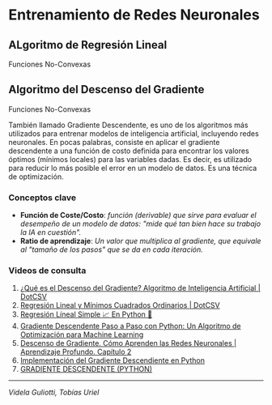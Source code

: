 # Entrenamiento de Redes Neuronales
## ALgoritmo de Regresión Lineal
Funciones No-Convexas


## Algoritmo del Descenso del Gradiente
Funciones No-Convexas


También llamado Gradiente Descendente, es uno de los algoritmos más utilizados para entrenar modelos de inteligencia artificial, incluyendo redes neuronales. En pocas palabras, consiste en aplicar el gradiente descendente a una función de costo definida para encontrar los valores óptimos (mínimos locales) para las variables dadas. Es decir, es utilizado para reducir lo más posible el error en un modelo de datos.
Es una técnica de optimización.
### Conceptos clave
- **Función de Coste/Costo**: *función (derivable) que sirve para evaluar el desempeño de un modelo de datos: "mide qué tan bien hace su trabajo la IA en cuestión".*
- **Ratio de aprendizaje**:
*Un valor que multiplica al gradiente, que equivale al "tamaño de los pasos" que se da en cada iteración.*
### Videos de consulta
1. [¿Qué es el Descenso del Gradiente? Algoritmo de Inteligencia Artificial | DotCSV](https://www.youtube.com/watch?v=A6FiCDoz8_4)
1. [Regresión Lineal y Mínimos Cuadrados Ordinarios | DotCSV](https://www.youtube.com/watch?v=k964_uNn3l0)
1. [Regresión Líneal Simple 📈 En Python 🐍](https://www.youtube.com/watch?v=b7gOUbSmGIY)
1. [Gradiente Descendente Paso a Paso con Python: Un Algoritmo de Optimización para Machine Learning](https://www.youtube.com/watch?v=FNWbigoQNOk)
1. [Descenso de Gradiente. Cómo Aprenden las Redes Neuronales | Aprendizaje Profundo. Capítulo 2](https://www.youtube.com/watch?v=mwHiaTrQOiI)
1. [Implementación del Gradiente Descendiente en Python](https://www.youtube.com/watch?v=GaoUAlDHjOg)
1. [GRADIENTE DESCENDENTE (PYTHON)](https://www.youtube.com/watch?v=jk53nZxh4mI)
- - -
*Videla Guliotti, Tobías Uriel*